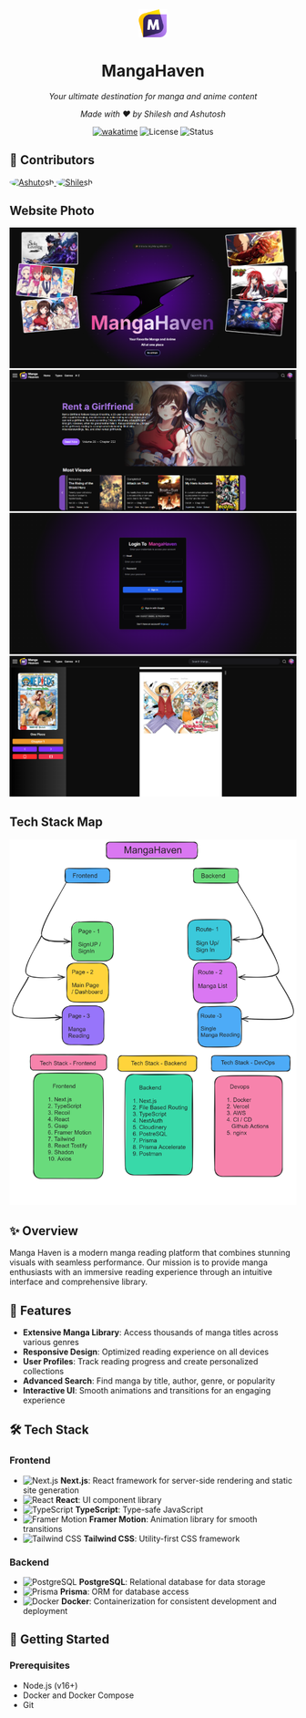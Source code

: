 <div align="center">
  
  <img src="https://github.com/AshutoshDM1/MangaHaven/blob/main/public/MangaHaven%20Logo.png" alt="Manga Haven" width="50"/>
  
  # MangaHaven
  
  <p><em>Your ultimate destination for manga and anime content</em></p>
  <p><em>Made with ❤️ by Shilesh and Ashutosh</em></p>
  
  [![wakatime](https://wakatime.com/badge/user/c34e365f-01c3-4480-a437-d477dc0aa67b/project/b9af7a61-33e3-4ee1-92f5-fc35bab59695.svg)](https://wakatime.com/badge/user/c34e365f-01c3-4480-a437-d477dc0aa67b/project/b9af7a61-33e3-4ee1-92f5-fc35bab59695)
  ![License](https://img.shields.io/badge/license-MIT-blue)
  ![Status](https://img.shields.io/badge/status-active-brightgreen)
  
</div>

## 👥 Contributors

<a href="https://github.com/AshutoshDM1">
  <img src="https://github.com/AshutoshDM1.png" width="50px" alt="Ashutosh" style="border-radius:50%" />
</a>
<a href="https://github.com/shilesh-rk">
  <img src="https://github.com/ShaileshIshere.png" width="50px" alt="Shilesh" style="border-radius:50%" />
</a>

## Website Photo

![image1](https://github.com/AshutoshDM1/MangaHaven/blob/main/public/image1.png)
![image2](https://github.com/AshutoshDM1/MangaHaven/blob/main/public/image2.png)
![image3](https://github.com/AshutoshDM1/MangaHaven/blob/main/public/image3.png)
![image4](https://github.com/AshutoshDM1/MangaHaven/blob/main/public/image4.png)

## Tech Stack Map
  <img src="https://github.com/AshutoshDM1/MangaHaven/blob/main/github%20assests/Manga%20Haven%20Map.png" alt="Manga Haven" width="600"/>
  


## ✨ Overview

Manga Haven is a modern manga reading platform that combines stunning visuals with seamless performance. Our mission is to provide manga enthusiasts with an immersive reading experience through an intuitive interface and comprehensive library.

## 🚀 Features

- **Extensive Manga Library**: Access thousands of manga titles across various genres
- **Responsive Design**: Optimized reading experience on all devices
- **User Profiles**: Track reading progress and create personalized collections
- **Advanced Search**: Find manga by title, author, genre, or popularity
- **Interactive UI**: Smooth animations and transitions for an engaging experience

## 🛠️ Tech Stack

### Frontend

- ![Next.js](https://img.shields.io/badge/-Next.js-000000?style=flat-square&logo=next.js&logoColor=white) **Next.js**: React framework for server-side rendering and static site generation
- ![React](https://img.shields.io/badge/-React-61DAFB?style=flat-square&logo=react&logoColor=black) **React**: UI component library
- ![TypeScript](https://img.shields.io/badge/-TypeScript-3178C6?style=flat-square&logo=typescript&logoColor=white) **TypeScript**: Type-safe JavaScript
- ![Framer Motion](https://img.shields.io/badge/-Framer_Motion-0055FF?style=flat-square&logo=framer&logoColor=white) **Framer Motion**: Animation library for smooth transitions
- ![Tailwind CSS](https://img.shields.io/badge/-Tailwind_CSS-38B2AC?style=flat-square&logo=tailwind-css&logoColor=white) **Tailwind CSS**: Utility-first CSS framework

### Backend

- ![PostgreSQL](https://img.shields.io/badge/-PostgreSQL-336791?style=flat-square&logo=postgresql&logoColor=white) **PostgreSQL**: Relational database for data storage
- ![Prisma](https://img.shields.io/badge/-Prisma-2D3748?style=flat-square&logo=prisma&logoColor=white) **Prisma**: ORM for database access
- ![Docker](https://img.shields.io/badge/-Docker-2496ED?style=flat-square&logo=docker&logoColor=white) **Docker**: Containerization for consistent development and deployment

## 🔧 Getting Started

### Prerequisites

- Node.js (v16+)
- Docker and Docker Compose
- Git
